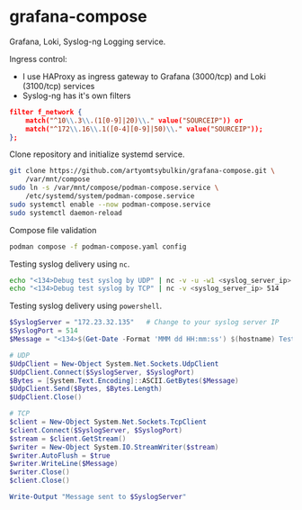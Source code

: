 # grafana-compose

Grafana, Loki, Syslog-ng Logging service.

Ingress control:

- I use HAProxy as ingress gateway to Grafana (3000/tcp) and Loki (3100/tcp) services
- Syslog-ng has it's own filters

```json
filter f_network {
    match("^10\\.3\\.(1[0-9]|20)\\." value("SOURCEIP")) or
    match("^172\\.16\\.1([0-4][0-9]|50)\\." value("SOURCEIP"));
};
```

Clone repository and initialize systemd service.

```bash
git clone https://github.com/artyomtsybulkin/grafana-compose.git \
    /var/mnt/compose
sudo ln -s /var/mnt/compose/podman-compose.service \
    /etc/systemd/system/podman-compose.service
sudo systemctl enable --now podman-compose.service
sudo systemctl daemon-reload
```

Compose file validation

```bash
podman compose -f podman-compose.yaml config
```

Testing syslog delivery using `nc`.

```bash
echo "<134>Debug test syslog by UDP" | nc -v -u -w1 <syslog_server_ip> 514
echo "<134>Debug test syslog by TCP" | nc -v <syslog_server_ip> 514
```

Testing syslog delivery using `powershell`.

```powershell
$SyslogServer = "172.23.32.135"   # Change to your syslog server IP
$SyslogPort = 514
$Message = "<134>$(Get-Date -Format 'MMM dd HH:mm:ss') $(hostname) Test syslog tcp+udp message from PowerShell"

# UDP
$UdpClient = New-Object System.Net.Sockets.UdpClient
$UdpClient.Connect($SyslogServer, $SyslogPort)
$Bytes = [System.Text.Encoding]::ASCII.GetBytes($Message)
$UdpClient.Send($Bytes, $Bytes.Length)
$UdpClient.Close()

# TCP
$client = New-Object System.Net.Sockets.TcpClient
$client.Connect($SyslogServer, $SyslogPort)
$stream = $client.GetStream()
$writer = New-Object System.IO.StreamWriter($stream)
$writer.AutoFlush = $true
$writer.WriteLine($Message)
$writer.Close()
$client.Close()

Write-Output "Message sent to $SyslogServer"
```
